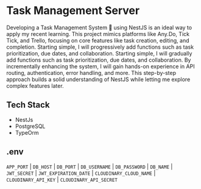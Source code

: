 # Task Management Server
Developing a Task Management System 📝 using NestJS is an ideal way to apply my recent learning. This project mimics platforms like Any.Do, Tick Tick, and Trello, focusing on core features like task creation, editing, and completion. Starting simple, I will progressively add functions such as task prioritization, due dates, and collaboration. Starting simple, I will gradually add functions such as task prioritization, due dates, and collaboration. By incrementally enhancing the system, I will gain hands-on experience in API routing, authentication, error handling, and more. This step-by-step approach builds a solid understanding of NestJS while letting me explore complex features later.

## Tech Stack
- NestJs
- PostgreSQL
- TypeOrm

## .env
`APP_PORT` | `DB_HOST` | `DB_PORT` | `DB_USERNAME` | `DB_PASSWORD` | `DB_NAME` | `JWT_SECRET` | `JWT_EXPIRATION_DATE` | `CLOUDINARY_CLOUD_NAME` | `CLOUDINARY_API_KEY` | `CLOUDINARY_API_SECRET`
